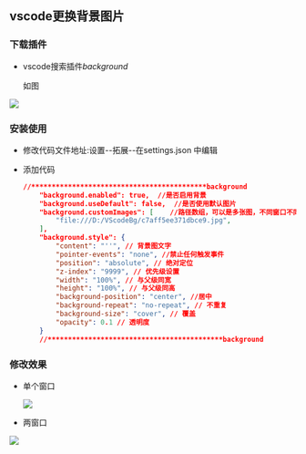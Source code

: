 ## vscode更换背景图片

### 下载插件

- vscode搜索插件*background*  

  如图

![](C:\Users\xiaoxiaoweii\Desktop\front_end_tool_use\images\vscode更换背景图片-1.png)

### 安装使用

- 修改代码文件地址:设置--拓展--在settings.json  中编辑

- 添加代码

  ```json
  //*******************************************background
      "background.enabled": true,  //是否启用背景
      "background.useDefault": false,  //是否使用默认图片
      "background.customImages": [    //路径数组，可以是多张图，不同窗口不同背景图
          "file:///D:/VScodeBg/c7aff5ee371dbce9.jpg",
      ],
      "background.style": {  
          "content": "''", // 背景图文字
          "pointer-events": "none", //禁止任何触发事件
          "position": "absolute", // 绝对定位
          "z-index": "9999", // 优先级设置
          "width": "100%", // 与父级同宽
          "height": "100%", // 与父级同高
          "background-position": "center", //居中
          "background-repeat": "no-repeat", // 不重复
          "background-size": "cover", // 覆盖
          "opacity": 0.1 // 透明度
      }
      //*******************************************background   
  ```

### 修改效果

- 单个窗口

  ![](C:\Users\xiaoxiaoweii\Desktop\front_end_tool_use\images\vscode更换背景图片-2.png)

- 两窗口

![](C:\Users\xiaoxiaoweii\Desktop\front_end_tool_use\images\vscode更换背景图片-3.png)

